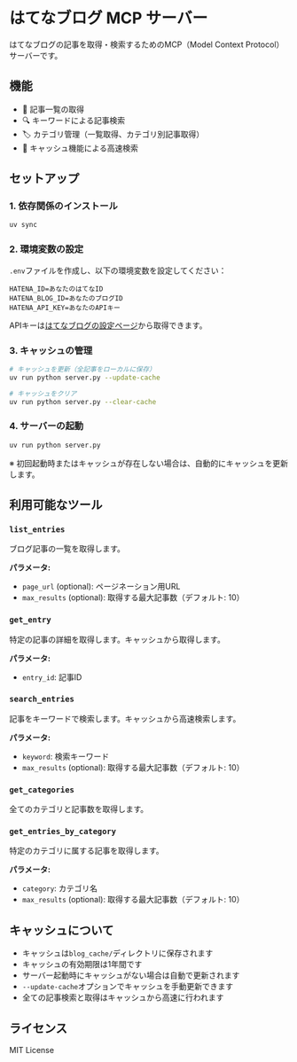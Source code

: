 # はてなブログ MCP サーバー

はてなブログの記事を取得・検索するためのMCP（Model Context Protocol）サーバーです。

## 機能

- 📝 記事一覧の取得
- 🔍 キーワードによる記事検索
- 🏷️ カテゴリ管理（一覧取得、カテゴリ別記事取得）
- 💾 キャッシュ機能による高速検索

## セットアップ

### 1. 依存関係のインストール

```bash
uv sync
```

### 2. 環境変数の設定

`.env`ファイルを作成し、以下の環境変数を設定してください：

```env
HATENA_ID=あなたのはてなID
HATENA_BLOG_ID=あなたのブログID
HATENA_API_KEY=あなたのAPIキー
```

APIキーは[はてなブログの設定ページ](https://blog.hatena.ne.jp/)から取得できます。

### 3. キャッシュの管理

```bash
# キャッシュを更新（全記事をローカルに保存）
uv run python server.py --update-cache

# キャッシュをクリア
uv run python server.py --clear-cache
```

### 4. サーバーの起動

```bash
uv run python server.py
```

※ 初回起動時またはキャッシュが存在しない場合は、自動的にキャッシュを更新します。

## 利用可能なツール

### `list_entries`
ブログ記事の一覧を取得します。

**パラメータ:**
- `page_url` (optional): ページネーション用URL
- `max_results` (optional): 取得する最大記事数（デフォルト: 10）

### `get_entry`
特定の記事の詳細を取得します。キャッシュから取得します。

**パラメータ:**
- `entry_id`: 記事ID

### `search_entries`
記事をキーワードで検索します。キャッシュから高速検索します。

**パラメータ:**
- `keyword`: 検索キーワード
- `max_results` (optional): 取得する最大記事数（デフォルト: 10）

### `get_categories`
全てのカテゴリと記事数を取得します。

### `get_entries_by_category`
特定のカテゴリに属する記事を取得します。

**パラメータ:**
- `category`: カテゴリ名
- `max_results` (optional): 取得する最大記事数（デフォルト: 10）


## キャッシュについて

- キャッシュは`blog_cache/`ディレクトリに保存されます
- キャッシュの有効期限は1年間です
- サーバー起動時にキャッシュがない場合は自動で更新されます
- `--update-cache`オプションでキャッシュを手動更新できます
- 全ての記事検索と取得はキャッシュから高速に行われます

## ライセンス

MIT License
